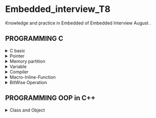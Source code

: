 # Embedded_interview_T8
Knowledge and practice in Embedded of Embedded Interview August .

## PROGRAMMING C

<details>

<summary>C basic</summary>

### Sử dụng thư viện #include <stdint.h>
- Một số kiểu dữ liệu thông dụng:

	| Name | Type | Range | 
  	|:-------:|:--------:|:--------:|
  	|int8|1 byte signed|-128 to 127|
	|uint8_t |1 byte unsgined|0 to 255|
	|int16_t |2 bytes signed|-32768 to 32767|
    |uint16_t|2 byte unsigned|0 to 65535|
    |int32_t |4 byte unsigned|-2147483648 to 2147483647|
    |uint32_t|4 bytes unsigned|0 to 4294967295|
    |int64_t |8 bytes signed|-9223372036854775808 to 9223372036854775807|
    |uint64_t|8 bytes unsigned|0 to 18446744073709551615|



### Sử dụng Typedef
- Typedef được sử dụng để cung cấp kiểu cho một tên mới.

 `typedef unsigned char BYTE;`
- Sau khi gán typedef, `BYTE` có thể được sử dụng như là viết tắt cho `unsigned char`

`BYTE b1, b2;`

#### Ví dụ:
```c
#include <stdio.h>
typedef float typefloat;
int main(){
    typefloat a = 10.3; 
    printf("a=%f\n", a); // a=10.3
    return 0;
}
```
### Sử dụng function
- Dùng để tạo ra các chương trình con, khi sử dụng ta chỉ cần gọi function() vào hàm main();

#### Ví dụ:
```c
#include <stdio.h>
void tich(int a, int b){  //Đây là hàm tich()
    printf("Tich %d va %d la %d",a, b, a*b);
}
int tong(int c, int d){ //Hàm này có kiểu trả về là int
    return c+d;
}
int main(){
    tich(2,3); // tich 2 va 3 la 6
    printf("Tong c va d la %d",tong(4,5)); //Tong c va d la 9
    return 0;
}
```
### Vòng lặp for
- Vòng lặp for là cấu trúc điều khiển lặp được dùng để thực hiện một lệnh hay một khối lệnh với số lần lặp được xác định
```c
    for(khởi tạo giá trị biến lặp; điều kiện lặp; cập nhật biến lặp){
        //Các lệnh cần lặp
    }
```
#### Ví dụ:
```c
#include<stdio.h>

int main(){
    for(int i = 0; i<3; i++){
        printf("%d ", i); // 0 1 2.
    };
    return 0;
}
```
### Lệnh Break
- Lệnh break là điều kiện dùng để thoát lệnh chương trình trong một vòng lặp.
#### Ví dụ:
```c
#include <stdio.h>
int main(){
    uint8_t i = 0;
    for(;;i++)
    {
        if(i>4)break;
        printf("%d ", i); //0 1 2 3 4.
    }
    return 0;
}
```
### Lệnh continue
- Lệnh continue hoạt động giống câu lệnh break. Thay vì buộc kết thúc vòng lặp, nó buộc trở về kiểm tra điều kiện để thực hiện vòng lặp tiếp theo và bỏ qua các lệnh bên trong vòn lặp hiện tại sau lệnh continue.
#### Ví dụ:
```c
#include<stdio.h>

int main(){
    for(int i = 0; i < 5; i++){
        if(i==2) continue;
        printf("%d ", i); // 0 1 3 4
    }
    return 0;
}
```
### Vòng lặp While
- Vòng lặp while được sử dụng để lặp một phần của chương trình một vài lần. Nếu số lần lặp không được xác định trước thì vòng lặp lặp while được khuyến khích sử dụng trong trường hợp này.
#### Ví dụ
```c
#include <stdio.h>
int main(){
    int i = 0;
    while (i<10>){
        printf("i: %d ", i);  // 0 1 2 3 4 5 6 7 8 9
        i++;
    }
    return 0;
}
```
### Vòng lặp Do-While
- Vòng lặp Do-While sẽ chạy chương trình trong do {} trước bất kể điều kiện đúng hay sai. Sau khi chạy chương trình xong sẽ kiểm tra điều kiện while().
#### Ví dụ:
```c
#include <stdio.h>
int main(){
    int i = 0;
    do{
        printf("i = %d ", i); // 0 1 2 3 4
        i++;
    }while(i<5);
}
```
### Mệnh đề If_Else.
- Mệnh đề If-else được sử dụng để kiểm tra một biểu thức điều kiện nào đó có đúng hay không, nếu đúng thì thực thi những câu lệnh bên trong khối lệnh if và ngược lại nếu sai thì nó sẽ bỏ qua những câu lệnh đó.
1. Mệnh đề if
```c
 if (condition) {  
  // khối
   lệnh này được thực thi nếu condition = true
}
```
#### Ví dụ
```c
#include <stdio.h>
int main () {
   int num = 10;
        if (num % 2 == 0) {
            printf("num la so chan."); //num la so chan
        }   
   return 0;
}
```
2. Mệnh đề if-else
```c
if (condition) {  
  // khối lệnh này được thực thi nếu condition = true
} else {
  // khối lệnh này được thực thi nếu condition = false
}
```
#### Ví dụ:
```c
#include <stdio.h>
int main() {
    int num = 11;
    if (num % 2 == 0) {
        printf("num la so chan.");
    } else {
        printf("num la so le.");   //num la so le
    }
    return 0;
}
```
### Enum và Swich-Case
- Switch-Case tương tự if-else và khi sử dụng switch-case cho hiệu năng tốt hơn.
```c
switch (expression)
​{
   case constant1:
     // statements
     break;
   case constant2:
     // statements
     break;
   .
   .
   .
   default:
     // default statements
}
```
- Enum là kiểu dữ liệu cố định, chỉ cho phép biến nhận số số giá trị nhất định nào đó. Các giá trị enum có thể coi là một hằng số. Việc sử dụng enum giúp đảm bảo giá trị các biến chỉ nhận các giá trị mong đợi.
```c
enum enum_name{constant1, constant2, constant3, .......};
```
#### Ví dụ về sự kết hợp giữa enum và switch case.
```c
#include <stdio.h>
typedef enum{
    Thu2,
    Thu3,
    Thu4,
    Thu5,
    Thu6,
    Thu7,
    CN
}Thu;
int main(){
    Thu thu = Thu2;
    switch(thu){
    case Thu2;
        printf("Thu 2\n");
        break;
    case Thu3;
        printf("Thu 3\n");
        break;    
    case Thu4;
        printf("Thu 4\n");
        break;
    case Thu5;
        printf("Thu 5\n");
        break;
    case Thu6;
        printf("Thu 6\n");
        break;
    case Thu7;
        printf("Thu 7\n");
        break; 
    case CN;
        printf("CN\n");
        break;                      
    }
    return 0;
}
```
</details>
<details>

<summary>Pointer</summary>

- là biến dùng để trỏ đến địa chỉ của một biến khác chứa giá trị của biến đó.
- Bộ nhớ RAM chứa rất nhiều ô nhớ, mỗi ô nhớ có kích thước 1 byte.
- Mỗi ô nhớ có địa chỉ duy nhất và địa chỉ này được đánh số từ 0 trở đi. Nếu CPU 32 bit thì có 2^32 địa chỉ có thể đánh cho các ô nhớ trong RAM.

![pointer](https://gochocit.com/wp-content/uploads/2021/09/dia-chi-don-vi-nho-duoc-danh-dia-chi.png)

Khi khai báo biến, trình biên dịch dành riêng một vùng nhớ với địa chỉ duy nhất để lưu biến. Trình biên dịch có nhiệm vụ liên kết địa chỉ ô nhớ đó với tên biến. Khi gọi tên biến, nó sẽ truy xuất tự động đến ô nhớ đã liên kết với tên biến để lấy dữ liệu. 

![pointer](https://khuenguyencreator.com/wp-content/uploads/2021/09/con-tro-pointer.jpg)



### Cú pháp con trỏ.
`Kiểu_dữ_liệu* tên_con_trỏ`
#### Ví dụ:
- `int *ptr; // Con trỏ kiểu số nguyên`
- `float *ptr; // Con trỏ kiểu số thực`
- `void *ptr; // Con trỏ không có kiểu dữ liệu trả về` 
- `int *ptr[]; // Con trỏ kiểu mảng có kiểu số nguyên`
- `void *ptr[]; // Con trỏ kiểu mảng không có kiểu dữ liệu trả về`

### Lưu ý khi sử dụng con trỏ.
#### Kiểu dữ liệu của biến chứa giá trị khi ta tạo một con trỏ thì con trỏ đó cũng phải giống kiểu dữ liệu của biến đó.

#### Ví dụ:
```c
int a = 10; // a là biến có kiểu dữ liệu số nguyên
char b = 'c' // y là biến có kiểu dữ liệu ký tự
int *ptr = &a; // ptr là con trỏ trỏ đến địa chỉ biến a và con trỏ phải là con trỏ kiểu dữ liệu số nguyên nên chương trình đúng.
float *ptrr = &b // ptrr là con trỏ trỏ đến địa chỉ biến b nhưng mà con trỏ có kiểu dữ liệu khác kiểu dữ liệu biến b nên chương trình sai.
```
### Kích thước con trỏ
#### Ví dụ khai báo con trỏ:
```c
char *p1;
int *p2;
float *p3;
double *p4;
```
Kích thước này của các biến con trỏ phụ thuộc vào môi trường hệ thống máy tính:
- Môi trường MS-DOS 16 bit: 2 bytes
- Môi trường Windows 32 bit: 4 bytes
- Môi trường Windows 64 bit: 8 bytes
#### Chương trình xem kích thước con trỏ
```c
#include <stdio.h>

int main() {
	char *p1;
	int *p2;
	float *p3;
	double *p4;
	printf("Size of char type pointer: %lu\n bytes",sizeof(char *));   // 8 bytes
    printf("Size of int type pointer: %lu\n bytes",sizeof(int *));     // 8 bytes
    printf("Size of float type pointer: %lu\n bytes",sizeof(float *)); // 8 bytes
    printf("Size of double type pointer: %lu\n bytes",sizeof(double *));// 8 bytes
	return 0;
}
```
### Con trỏ NULL

Con trỏ NULL là con trỏ có địa chỉ 0x00 đây là con trỏ ứng dụng rất nhiều vào các dự án thực tế vì tính ổn định và dễ kiểm soát chương trình và khi các biến con trỏ mà ta không sử dụng thì nên gán NULL.

#### Ví dụ:
```c
int *ptr; // đây là con trỏ chưa khởi tạo và trỏ đến một địa chỉ bất kì.
int *ptrr = NULL; // đây là con trỏ có giá trị 0x00.
int *ptrrr = null; // là sai, null phải viết hoa 
```
### Pointer to Pointer

Là một con trỏ trỏ đến địa chỉ của một con trỏ khác. Sử dụng rất nhiều vào các bài toán Linker list.
![pointer](https://khuenguyencreator.com/wp-content/uploads/2021/09/con-tro-cap-2-2.jpg)

#### Ví dụ:
```c
 int a = 20;
 int *ptr = &a;
 int **ptp = &ptr;
 printf("Gia tri của a la: %d\n", *ptr); // a = 20
 printf("Dia chi của a la: %d\n", ptr); // Địa chỉ a la: 0061FF18 
 printf("Gia tri cua a la: %d\n", **ptp); // a = 20
 printf("Dia chi cua a la: %d\n", ptp); // Địa chỉ a: 0061FF14
```

### Con trỏ hàm
- Con trỏ hàm dùng để trỏ đến địa chỉ của các hàm.
- Cú pháp: `kiểu trả về(*tên con trỏ)(intput-parameter)`
#### Ví dụ:
```c
#include <stdio.h>
int tong (int a, int b){
    printf("Tong %d va %d la: %d", a, b, a+b);
    return a+b;
}
float tich(float a, float b){
    return a*b;
}
int main(){
    int(*ptr)(int,int); // Con trỏ hàm
    ptr = &tong;
    ptr(2,5); //Tong 2 va 5 la 7
    float(*ptrTich)(float,float) = &tich;
    printf("Tich la: %d\n", ptrTich(3,3)); //Tich la: 9
    return 0;
}
```
### Sử dụng con trỏ hàm như một Input Parameter
```c
#include<stdio.h>
void tong (int a, int b){
    printf("Tong %d va %d la: %d",a ,b, a+b);
}
void tinhtoan(void(*ptrTinhToan)(int,int), int a, int b){
    printf("Tinh toan\n");
    ptrTinhToan(a,b);
}
int main(){
    tinhtoan(&tong, 3, 4); //Tong 3 va 4 la: 7
    return 0;
}
```
### Sử dụng con trỏ hàm trong một mảng
```c
#include<stdio.h>
void tong (int a, int b){
    printf("Tong %d va %d la: %d",a ,b, a+b);
}
void hieu (int a, int b){
    printf("Hieu %d va %d la: %d", a, b, a-b);
}
int main(){
    
    void *ptr[]={&tong, &hieu};
    ((void(*)(int ,int))ptr[0])(2,3); // Tong 2 va 3 la 5
    ((void(*)(int ,int))ptr[1])(5,2); // Hieu 5 va 2 la 3
    return 0;
}
```

</details>

<details>

<summary>Memory partition</summary>

|          Stack          |
| :---------------------: |
|            ↓            |
|            ↑            |
|          Heap           |
| Bss(Uninitialized data) |
| Data(Initialized data)  |
|          Text           |

##### Text:
- Quyền truy cập chỉ Read và nó chưa lệnh để thực thi nên tránh sửa đổi instruction.
- Chứa khai báo hằng số trong chương trình (.rodata)
##### Ví dụ
```c
#include <stdio.h>
const int i = 10;  // Biến i được lưu ở phân vùng text, chỉ đọc và không thể thay đổi giá trị
int main(){
    printf("i = %d\n, i");
    return 0;
}
```
##### Data:
- Quyền truy cập là read-write.
- Chứa biến toàn cục or biến static với giá trị khởi tạo khác không.
- Được giải phóng khi kết thúc chương trình. 
##### Ví dụ
```c
#include <stdio.h>
int a = 10;        // biến toàn cục, giá trị khởi tạo khác 0, được lưu ở phân vùng DATA
static int b = 20; //static toàn cục, được lưu ở phân vùng DATA
void test(){
    static int c = 30; //Static cục bộ(tức là nằm trong hàm), được lưu ở phân vùng DATA
}
int main(){
    printf("%d\n%d", a, b);
    test();
    //Khi thoát chương trình thì các biến này sẽ bị thu hồi lại.
    return 0;
}
```
##### Bss
- Quyền truy cập là read-write.
- Chứa biến toàn cục or biến static với giá trị khởi tạo bằng không or không khởi tạo.
- Được giải phóng khi kết thúc chương trình.
##### Ví dụ
```c
#include <stdio.h>
    int a = 0;    //Khởi tạo bằng 0 -> BSS
    static int b; //Static toàn cục không khởi tạo -> BSS
void test(){
    static int c; //Static cục bộ không khởi tạo -> BSS
}
int main(){
    printf("%d\n%d\n", a, b);
    test();
    return 0;
}
```
##### Stack
- Quyền truy cập là read-write.
- Được sử dụng cấp phát cho biến local, input parameter của hàm,…
- Sẽ được giải phóng khi ra khỏi block code/hàm
##### Ví dụ
```c
#include <stdio.h>
void tong(int a, int b){        //int a, int b: InputParameter. Được lưu ở phân vùng Stack
    int c;                      //int c: Biến cục bộ. Được lưu ở phân vùng stack
    c=a+b;
    printf("Tong a va b: %d\n", a+b);
    printf("dia chi a: %p\n", &a);
    printf("dia chi b: %p\n", &b);
    printf("dia chi c: %p\n", &c);
}
int main(){
    tong(5, 6); // Khởi tạo int a = 5, int b = 6, int c và có các địa chỉ tương ứng
    tong(2, 5); // Thu hồi địa chỉ các biến a,b,c của phép tính tong(5,6) và khởi tạo lại sử dụng lại các địa chỉ đó.
    return 0;
}
```
##### Heap
- Quyền truy cập là read-write.
- Được sử dụng để cấp phát bộ nhớ động như: Malloc, Calloc, …
- Sẽ được giải phóng khi gọi hàm free,…
##### Ví dụ
```c
#include <stdio.h>
#include <stdlib.h>

int main(){
    uint16_t *ptr = (uint16_t *)malloc(sizeof(uint16_t)*5); //Cần 5 ô nhớ và uint16_t -> 2 byte/1 ô nhớ. Vậy malloc cần 5x2 = 10 byte.
    for(int i = 0; i < 5; i++){
        ptr[i] = 2*i;
    }
    for(int i = 0; i < 5; i++){
        printf("i = %d\n", ptr[i]);
    }
    ptr =(uint16_t *)realloc(ptr, sizeof(uint16_t)*7); //Thay đổi 5 ô nhớ thành 7 ô nhớ bằng realloc
    for(int i = 0; i < 7; i++){
        ptr[i] = 2*i;
    }
    for(int i = 0; i < 7; i++){
        printf("i = %d\n", ptr[i]);
    }
    free(ptr); //Thu hồi vùng nhớ
    return 0;
}
```
### Sự khác nhau giữa bộ nhớ Heap và bộ nhớ Stack
- Bộ nhớ Heap và bộ nhớ Stack bản chất đều cùng là vùng nhớ được tạo ra và lưu trữ trong RAM khi chương trình được thực thi.
- Bộ nhớ Stack được dùng để lưu trữ các biến cục bộ trong hàm, tham số truyền vào... Truy cập vào bộ nhớ này rất nhanh và được thực thi khi chương trình được biên dịch.
- Vùng nhớ Stack được quản lý bởi hệ điều hành, dữ liệu được lưu trong Stack sẽ tự động hủy khi hàm thực hiện xong công việc của mình.
- Bộ nhớ Heap được dùng để lưu trữ vùng nhớ cho những biến con trỏ được cấp phát động bởi các hàm malloc - calloc - realloc (trong C). 
- Nếu liên tục cấp phát vùng nhớ mà không giải phóng thì sẽ bị lỗi tràn vùng nhớ Heap (Heap overflow).
#### Kích thước vùng nhớ.

- Stack: kích thước của bộ nhớ Stack là cố định, tùy thuộc vào từng hệ điều hành, ví dụ hệ điều hành Windows là 1 MB, hệ điều hành Linux là 8 MB (lưu ý là con số có thể khác tùy thuộc vào kiến trúc hệ điều hành của bạn).
- Heap: kích thước của bộ nhớ Heap là không cố định, có thể tăng giảm do đó đáp ứng được nhu cầu lưu trữ dữ liệu của chương trình.

#### Đặc điểm vùng nhớ.

- Stack: vùng nhớ Stack được quản lý bởi hệ điều hành, dữ liệu được lưu trong Stack sẽ tự động hủy khi hàm thực hiện xong công việc của mình.
- Heap: Vùng nhớ Heap được quản lý bởi lập trình viên (trong C hoặc C++), dữ liệu trong Heap sẽ không bị hủy khi hàm thực hiện xong, điều đó có nghĩa bạn phải tự tay hủy vùng nhớ bằng câu lệnh free (trong C), và delete hoặc delete [] (trong C++), nếu không sẽ xảy ra hiện tượng rò rỉ bộ nhớ. 
- Lưu ý: việc tự động dọn vùng nhớ còn tùy thuộc vào trình biên dịch trung gian.

#### Vấn đề lỗi xảy ra đối với vùng nhớ

- Stack: bởi vì bộ nhớ Stack cố định nên nếu chương trình bạn sử dụng quá nhiều bộ nhớ vượt quá khả năng lưu trữ của Stack chắc chắn sẽ xảy ra tình trạng tràn bộ nhớ Stack (Stack overflow), các trường hợp xảy ra như bạn khởi tạo quá nhiều biến cục bộ, hàm đệ quy vô hạn,...

```c
int foo(int x){
    printf("De quy khong gioi han\n");
    return foo(x);
}
```
- Heap: Nếu bạn liên tục cấp phát vùng nhớ mà không giải phóng thì sẽ bị lỗi tràn vùng nhớ Heap (Heap overflow). Nếu bạn khởi tạo một vùng nhớ quá lớn mà vùng nhớ Heap không thể lưu trữ một lần được sẽ bị lỗi khởi tạo vùng nhớ Heap thất bại.

```c
int *A = (int *)malloc(18446744073709551615);
```
</details>

<details>

<summary>Variable</summary>

- Một biến trong C là tên của vị trí bộ nhớ. Nó được sử dụng để lưu trữ dữ liệu. Giá trị của nó có thể được thay đổi và nó có thể được sử dụng lại nhiều lần. Mỗi biến trong C có một loại dữ liệu cụ thể, xác định kích thước của bộ nhớ của biến; phạm vi các giá trị có thể được lưu trữ trong bộ nhớ đó.Tên của một biến có thể bao gồm các chữ cái, chữ số và ký tự gạch dưới

## Cách khai báo cú pháp sử dụng biến

`kiểu_dữ_liệu tên_biến = giá_trị;`

##### Ví dụ:

- Biến số nguyên : `int a = 10;`
- Biến số thực (dấu chấm động có độ chính xác đơn)   : `float a = 10.3;`
- Biến số thực (dấu chấm động độ chính xác kép): `double a = 1.2345;`
- Biến ký tự     : `char a = 'abc';`
- Biến boolean   : `int True = 1;`
- Biến mảng : `int a[]= {2, 6, 4, 8, 10};`
- Biến con trỏ : `int *ptr = NULL;`

## Cách hoạt động biến Static
### Đối với static cục bộ.
- Được lưu ở phần vùng DATA nếu có khởi tạo giá trị hoặc phân vùng BSS nếu không khởi tạo giá trị và sẽ tồn tại hết vòng đời của chương trình.
- Vẫn giữ nguyên giá trị và không bị thu hồi vùng nhớ.
##### Ví dụ:
```c
#include <stdio.h>
void test(){
    static int a = 1;  //0xc1. 
    printf("a = %d\n", a);
    a++;
}
int main(){
    test();  // 1
    test();  // 2. Vì là static nên sẽ không lấy lại giá trị ban đầu mà sẽ thực hiện lệnh tiếp theo.
}
```
### Đối với static toàn cục
- Static toàn cục chỉ được sử dụng trong file.c chứa nó mà thôi, không thể truy cập sang các file.c khác trong 1 folder.
### Extern
- Trong C, khi 1 biến đi sau từ khóa “extern”  có nghĩa là:
- Nó là tham chiếu của một biến,hàm cùng tên nào đó, đã được định nghĩa bên ngoài. Nó chỉ khai báo chứ không định nghĩa ( cấp phát bộ nhớ cho biến ).
Biến được tham chiếu phải được khai báo ở cấp độ cao nhất (toàn cục), và có thể nằm trong một file
- Cú pháp: extern <kiểu dữ liệu> <Tên Biến>;
##### Ví dụ:
- trong File chứa:
`main.c`
```c
#include <stdio.h>

extern void test(); //extern sử dụng để lấy dữ liệu từ file test.c

extern int a;// Lỗi vì không thể lấy biến a từ test.c do static toàn cục.Nếu trong test.c thay static int a = 1 thành int a = 1 thì chương trình đúng.

int main(){
    test(); // a = 1
    a = 10  // a = 10
    test(); // a = 11
    return 0;
}
```
`test.c`
```c
#include <stdio.h>

static int a = 1; //Static toàn cục -> DATA
//int a=1;
void test(){
    printf("a=%d\n", a); 
    a++;
}
```
### Biến register
- Biến register được sử dụng để tối ưu tốc độ xử lý chương trình, khi khai báo biến này thì nó sẽ thực thi sang bộ xử lý trung tâm ALU, sau khi ALU tính toán xong sẽ trả kết quả về cho Register.
  ![](https://khuenguyencreator.com/wp-content/uploads/2021/09/register-.jpg)
#### Ví dụ:
```c
#include <stdio.h>
#include <time.h>

int main()
{
    clock_t start, end;
    double test;
    register int i; // time: 1.256000
    int i;          // time: 7.634000
    start = clock()
    for (i = 0; i < 0xFFFFFFFF; i++);
    end = clock();
    test = ((double)(end - start))/CLOCKS_PER_SEC;
    printf("time: %f\n", test);
    return 0;
}
```
### Biến Volatile
- Biến volatile được sử dụng khi chương trình có sự lặp lại và khi có volatile hệ thống vi điều khiển sẽ không tối ưu phần này.
#### Ví dụ:
```c
#include <stdio.h>
void A(){
}
void B(){
}
int main()
{
    while(1){
        volatile int var = 1; //Không được phép tối ưu.
        A();             
        B();
    }
    return 0;
}
```
Trong lập trình nhúng, chúng ta hay gặp đoạn code khi ta khai báo 1 biến đếm count, mỗi khi bấm nút xảy ra ngắt ngoài, chúng ta tăng biến đếm count. Tuy nhiên, khi chúng ta bật tính năng tối ưu code của compiler, nó sẽ hiểu rằng các biến như vậy dường như không thay đổi giá trị bởi phần mềm nên compiler có xu hướng loại bỏ biến count để có thể tối ưu kích cỡ file code chạy được sinh ra.

### Struct
- Struct là kiểu dữ liệu do người dùng tự định nghĩa. Dữ liệu của các thành viên của struct được lưu trữ ở những vùng nhớ khác nhau. Do đó kích thước của 1 struct tối thiểu bằng kích thước các thành viên cộng lại tại vì còn phụ thuộc vào bộ nhớ đệm (struct padding).
- Đối với kiến trúc 32 bit sẽ quét 4 bytes, 64 bit sẽ quét 8 bytes.
```c
struct structureName 
{
    dataType member1;
    dataType member2;
    ...
};
```
#### Ví dụ:
```c
#include <stdio.h>
typedef struct{
    int x;
    int y;
}toado;
int main(){
    toado M ={10, 12}; // điểm M có tọa độ x là 10 y là 12
    toado M ={.x=10}; // M(10,0)
    toado M ={.y=12}; // M(0,12)
    return 0;
}
```
#### Áp dụng Struct trong quản lý bộ nhớ
```c
#include <stdio.h>
#include <stdint.h>
typedef struct{
    uint16_t x[10]; //4x2+4x2+2x2+ 4byte
    uint8_t  y[5];  //1+ 1x4 + 3byte bộ nhớ đệm
    uint32_t z[8];  //1x4+2x4+2x4+2x4
}use;
int main(){
    printf("size: %lu\n",sizeof(use)); // 60
    return 0;
}
```
### Union
- Union là cũng tương tự struct, là kiểu dữ liệu do người dùng định nghĩa, nhưng có sự khác nhau.Union sẽ lấy dữ liệu các thành viên sẽ dùng chung 1 vùng nhớ. Kích thước của union được tính là kích thước lớn nhất của kiểu dữ liệu trong union. Việc thay đổi nội dung của 1 thành viên sẽ dẫn đến thay đổi nội dung của các thành viên khác.
```c
union structureName 
{
    dataType member1;
    dataType member2;
    ...
};
```
#### Áp dụng Union trong quản lý bộ nhớ
```c
#include <stdio.h>
#include <stdint.h>
typedef union{
    uint8_t var1;        
    uint16_t var2[10];   
    uint64_t var3[20];   
}typeUnion;
int main(){
    printf("size: %lu\n",sizeof(typeUnion)); // size: 160.
    return 0;
}
```
### Kết hợp Struct và Union trong việc truy xuất Data
```c
#include <stdio.h>
#include <stdint.h>

typedef union
{
    struct
    {
        uint8_t ID[2];
        uint8_t Data[3];
        uint8_t checkSum[1];
    }object;
    uint8_t array[6];
}dataFrame;


int main(int argc, char const* argv[])
{

    dataFrame test;

    test.object.ID[0] = 0x01;
    test.object.ID[1] = 0x02;

    test.object.Data[0] = 0x10;
    test.object.Data[1] = 0xA2;
    test.object.Data[2] = 0xB4;

    test.object.checkSum[0] = 0xF2;

    return 0;
}
```
</details>

<details>

<summary>Compiler</summary>

Quy trình dịch là quá trình chuyển đổi từ ngôn ngữ bậc cao (NNBC) (C/C++, Pascal, Java, C#…) sang ngôn ngữ đích (ngôn ngữ máy) để máy tính có thể hiểu và thực thi. Ngôn ngữ lập trình C là một ngôn ngữ dạng biên dịch. Chương trình được viết bằng C muốn chạy được trên máy tính phải trải qua một quá trình biên dịch để chuyển đổi từ dạng mã nguồn sang chương trình dạng mã thực thi. Quá trình được chia ra làm 4 giai đoạn chính:

- Giai đoàn tiền xử lý (Pre-processor)
- Giai đoạn dịch NNBC sang Asembly (Compiler)
- Giai đoạn dịch asembly sang ngôn ngữ máy (Asember)
- Giai đoạn liên kết (Linker)

![Compiler](https://khuenguyencreator.com/wp-content/uploads/2021/09/GCC_CompilationProcess.jpg)

1. Giai đoạn tiền xử lý – Preprocessor
- Nhận mã nguồn
- Xóa bỏ tất cả chú thích, comments của chương trình
- Chỉ thị tiền xử lý (bắt đầu bằng #) cũng được xử lý

Ví dụ: chỉ thị #include cho phép ghép thêm mã chương trình của một tệp tiêu để vào mã nguồn cần dịch. Các hằng số được định nghĩa bằng #define sẽ được thay thế bằng giá trị cụ thể tại mỗi nơi sử dụng trong chương trình.

2. Công đoạn dịch Ngôn Ngữ Bậc Cao sang Assembly.
- Phân tích cú pháp (syntax) của mã nguồn NNBC
- Chuyển chúng sang dạng mã Assembly là một ngôn ngữ bậc thấp (hợp ngữ) gần với tập lệnh của bộ vi xử lý.

3. Công đoạn dịch Assembly.
- Dich chương trình => Sang mã máy 0 và 1
- Một tệp mã máy (.obj) sinh ra trong hệ thống sau đó.

4. Giai đoạn Linker

- Trong giai đoạn này mã máy của một chương trình dịch từ nhiều nguồn (file .c hoặc file thư viện .lib) được liên kết lại với nhau để tạo thành chương trình đích duy nhất
- Mã máy của các hàm thư viện gọi trong chương trình cũng được đưa vào chương trình cuối trong giai đoạn này.
- Chính vì vậy mà các lỗi liên quan đến việc gọi hàm hay sử dụng biến tổng thể mà không tồn tại sẽ bị phát hiện. Kể cả lỗi viết chương trình chính không có hàm main() cũng được phát hiện trong liên kết.
- Kết thúc quá trình tất cả các đối tượng được liên kết lại với nhau thành một chương trình có thể thực thi được (executable hay .exe) thống nhất.


</details>

<details>

<summary>Macro-Inline-Function</summary>

1. Macro 
-  Được xử lý bởi preprocessor
- Thay thế đoạn code được khai báo macro vào bất cứ chỗ nào xuất hiện macro đó
#### Ví dụ:
```c
 #define SUM(a,b) (a+b)
```
- Preprocessor khi gặp bất kỳ lời gọi SUM(first+last) nào thì thay ngay bằng 
(first+last).

2. Inline
- Được xử lý bởi compiler
- Được khai báo với từ khóa inline
- Khi compiler thấy bất kỳ chỗ nào xuất hiện inline function, nó sẽ thay thế chỗ đó 
bởi định nghĩa của hàm đã được compile tương ứng. –> Phần được thay thế không 
phải code mà là đoạn code đã được compile.

3.  Hàm bình thường
- Khi thấy hàm được gọi, compiler sẽ phải lưu con trỏ chương trình PC hiện tại vào 
stack; chuyển PC tới hàm được gọi, thực hiện hàm đó xong và lấy kết quả trả về; 
sau đó quay lại vị trí ban đầu trong stack trước khi gọi hàm và tiếp tục thực hiện 
chương trình.
- Như có thể thấy, các này khiến chương trình tốn thời gian hơn là chỉ cần thay thế 
đoạn code đã được compile (cách của inline function).

4. So sánh
- Macro đơn giản là chỉ thay thế đoạn code macro vào chỗ được gọi trước khi được 
biên dịch
- Inline thay thế đoạn mã code đã được biên dịch vào chỗ được gọi
- Hàm bình thường phải tạo một function call, lưu địa chỉ trước khi gọi hàm vào 
stack sau đó mới thực hiện hàm và sau cùng là quay trở về địa chỉ trên stack trước 
khi gọi hàm và thực hiện tiếp chương trình
- Macro khiến code trở nên dài hơn rất nhiều so với bình thường nhưng thời gian 
chạy nhanh.
- Hàm inline cũng khiến code dài hơn, tuy nhiên nó làm giảm thời gian chạy chương 
trình
- Hàm bình thường sẽ phải gọi function call nên tốn thời gian hơn inline function 
nhưng code ngắn gọn hơn.

</details>

<details>
 <summary>BitWise Operation </summary>

 ![Bitwise Operation](https://making.vn/assets/files/2020-08-09/1596979116-624034-image.png)

- AND (Biểu thức AND): Ký hiệu: `&`.

  ```c
  unsigned int a = 5;  // 0101
  unsigned int b = 3;  // 0011
  unsigned int result = a & b;  // 0001
  ```
- OR (Biểu thức OR): Ký hiệu: `|`.
 
  ```c
  unsigned int a = 5;  // 0101
  unsigned int b = 3;  // 0011
  unsigned int result = a | b;  // 0111
  ```
- XOR (Biểu thức XOR): Ký hiệu: `^`.
 
  ```c
  unsigned int a = 5;  // 0101
  unsigned int b = 3;  // 0011
  unsigned int result = a ^ b;  // 0110
  ```
- NOT (Biểu thức NOT): Ký hiệu: `~`, thực hiện phép NOT bit, đảo ngược tất cả các bit của số.

  ```c
  unsigned int a = 5;  // 0101
  unsigned int result = ~a;  // 1010 (đảo ngược các bit)
  ```
- Left Shift (Dịch trái): Ký hiệu: `<<`.
  ```c
  unsigned int a = 5;  // 0101
  unsigned int result = a << 2;  // 010100 (dịch trái 2 vị trí)
  ```
- Right Shift (Dịch phải): Ký hiệu: `>>`.
  ```c
  unsigned int a = 5;  // 0101
  unsigned int result = a >> 2;  // 0001 (dịch phải 2 vị trí)
  ```
- Left Shift và Assign (Dịch trái và gán): Ký hiệu: `<<=`, dịch trái các bit của số `a` đi `b` vị trí và gán lại giá trị cho `a`.
  `a <<= b;`
- Right Shift và Assign (Dịch phải và gán): Ký hiệu: `>>=`, dịch phải các bit của số `a` đi `b` vị trí và gán lại giá trị cho `a`.
  `a >>= b;`
- Bitwise AND và Assign (AND bit và gán): Ký hiệu: `&=`, thực hiện phép AND bit trên từng cặp bit của hai số và gán lại giá trị cho `a`.
  `a &= b;`
- Bitwise OR và Assign (OR bit và gán): Ký hiệu: `|=`, thực hiện phép OR bit trên từng cặp bit của hai số và gán lại giá trị cho `a`.
  `a |= b;`
- Bitwise XOR và Assign (XOR bit và gán): Ký hiệu: `^=`, thực hiện phép XOR bit trên từng cặp bit của hai số và gán lại giá trị cho `a`.
`a ^= b;`

</details>


## PROGRAMMING OOP in C++ 

<details>

<summary>Class and Object</summary>
